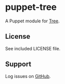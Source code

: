 puppet-tree
=============

A Puppet module for [Tree](http://mama.indstate.edu/users/ice/tree/).

License
-------

See included LICENSE file.

Support
-------

Log issues on [GitHub](https://github.com/rfletcher/puppet-tree).
